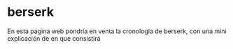 # berserk
En esta pagina web pondría en venta la cronología de berserk, con una mini explicación de en que consistirá 
